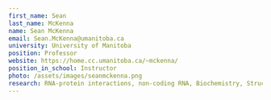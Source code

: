 ```yaml
---
first_name: Sean
last_name: McKenna
name: Sean McKenna
email: Sean.McKenna@umanitoba.ca
university: University of Manitoba
position: Professor
website: https://home.cc.umanitoba.ca/~mckenna/
position_in_school: Instructor
photo: /assets/images/seanmckenna.png
research: RNA-protein interactions, non-coding RNA, Biochemistry, Structural Biology, Molecular Biology
---
```


